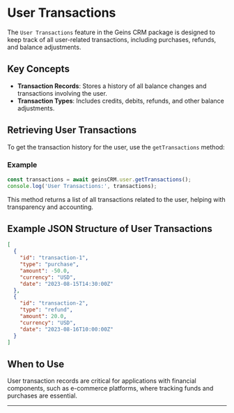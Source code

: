 # User Transactions

The `User Transactions` feature in the Geins CRM package is designed to keep track of all user-related transactions, including purchases, refunds, and balance adjustments.

## Key Concepts

- **Transaction Records**: Stores a history of all balance changes and transactions involving the user.
- **Transaction Types**: Includes credits, debits, refunds, and other balance adjustments.

## Retrieving User Transactions

To get the transaction history for the user, use the `getTransactions` method:

### Example

```typescript
const transactions = await geinsCRM.user.getTransactions();
console.log('User Transactions:', transactions);
```

This method returns a list of all transactions related to the user, helping with transparency and accounting.

## Example JSON Structure of User Transactions

```json
[
  {
    "id": "transaction-1",
    "type": "purchase",
    "amount": -50.0,
    "currency": "USD",
    "date": "2023-08-15T14:30:00Z"
  },
  {
    "id": "transaction-2",
    "type": "refund",
    "amount": 20.0,
    "currency": "USD",
    "date": "2023-08-16T10:00:00Z"
  }
]
```

## When to Use

User transaction records are critical for applications with financial components, such as e-commerce platforms, where tracking funds and purchases are essential.

---
